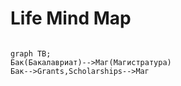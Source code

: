 # Life Mind Map
```mermaid 

graph TB;
Бак(Бакалавриат)-->Маг(Магистратура)
Бак-->Grants,Scholarships-->Маг
```